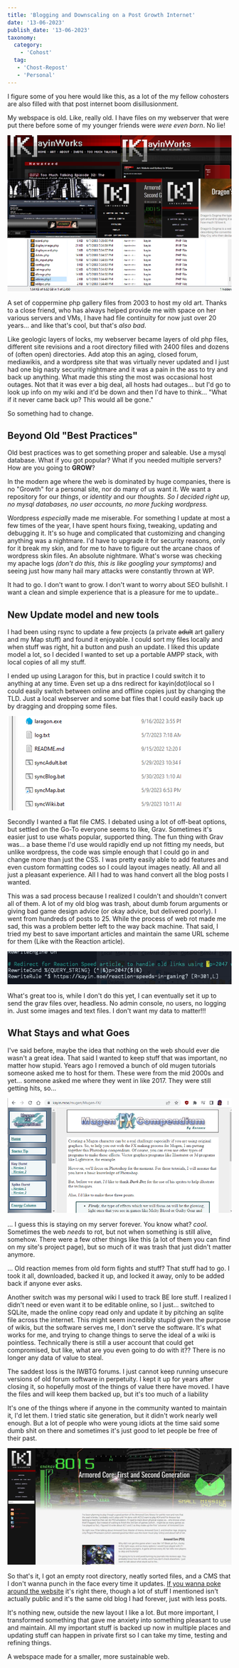 ```yaml
---
title: 'Blogging and Downscaling on a Post Growth Internet'
date: '13-06-2023'
publish_date: '13-06-2023'
taxonomy:
  category:
    - 'Cohost'
  tag:
   - 'Chost-Repost'
   - 'Personal'
---
```


I figure some of you here would like this, as a lot of the my fellow cohosters are also filled with that post internet boom disillusionment.

My webspace is old. Like, really old. I have files on my webserver that were put there before some of my younger friends were *were even born*. No lie!

![](header.png?lightbox)
![This can't be safe and secure.](files.png?lightbox)

A set of coppermine php gallery files from 2003 to host my old art. Thanks to a close friend, who has always helped provide me with space on her various servers and VMs, I have had file continuity for now just over 20 years... and like that's cool, but that's *also bad*.

Like geologic layers of locks, my webserver became layers of old php files, different site revisions and a root directory filled with 2400 files and dozens of (often open) directories. Add atop this an aging, closed forum, mediawikis, and a wordpress site that was virtually never updated and I just had one big nasty security nightmare and it was a pain in the ass to try and back up anything.  What made this sting the most was occasional host outages. Not that it was ever a big deal, all hosts had outages... but I'd go to look up info on my wiki and it'd be down and then I'd have to think... "What if it never came back up? This would all be gone."

So something had to change.

## Beyond Old "Best Practices"

Old best practices was to get something proper and saleable. Use a mysql database. What if you got popular? What if you needed multiple servers? How are you going to **GROW**?

In the modern age where the web is dominated by huge companies, there is no "Growth" for a personal site, nor do many of us want it. We want a repository for our *things*, or *identity* and our *thoughts. So I decided right up, no mysql databases, no user accounts, no more fucking wordpress.*

Wordpress *especiall*y made me miserable. For something I update at most a few times of the year, I have spent hours fixing, tweaking, updating and debugging it. It's so huge and complicated that customizing and changing anything was a nightmare. I'd have to upgrade it for security reasons, only for it break my skin, and for me to have to figure out the arcane chaos of wordpress skin files. An absolute nightmare. What's worse was checking my apache logs *(don't do this, this is like googling your symptoms)* and seeing just how many hail mary attacks were constantly thrown at WP.

It had to go. I don't want to grow. I don't want to worry about SEO bullshit. I want a clean and simple experience that is a pleasure for me to update..

## New Update model and new tools

I had been using rsync to update a few projects (a private ~~adult~~ art gallery and my Map stuff) and found it enjoyable. I could sort my files locally and when stuff was right, hit a button and push an update. I liked this update model a lot, so I decided I wanted to set up a portable AMPP stack, with local copies of all my stuff. 

I ended up using Laragon for this, but in practice I could switch it to anything at any time. Even set up a dns redirect for kayin(dot)local so I could easily switch between online and offline copies just by changing the TLD. Just a local webserver and some bat files that I could easily back up by dragging and dropping some files.

![This feels so civilized](laragon.png?lightbox)

Secondly I wanted a flat file CMS. I debated using a lot of off-beat options, but settled on the Go-To everyone seems to like, Grav. Sometimes it's easier just to use whats popular, supported thing. The fun thing with Grav was... a base theme I'd use would rapidly end up not fitting my needs, but unlike wordpress, the code was simple enough that I could go in and change more than just the CSS. I was pretty easily able to add features and even custom formatting codes so I could layout images neatly. All and all just a pleasant experience. All I had to was hand convert all the blog posts I wanted.

This was a sad process because I realized I couldn't and shouldn't convert all of them. A lot of my old blog was trash, about dumb forum arguments or giving bad game design advice (or okay advice, but delivered poorly). I went from hundreds of posts to 25. While the process of web rot made me sad, this was a problem better left to the way back machine. That said, I tried my best to save important articles and maintain the same URL scheme for them (Like with the Reaction article). 

![I barely understand how .htaccess works](redirects.webp?lightbox)

What's great too is, while I don't do this yet, I can eventually set it up to send the grav files over, headless. No admin console, no users, no logging in. Just some images and text files. I don't want my data to matter!!!

## What Stays and what Goes

I've said before, maybe the idea that nothing on the web should ever die wasn't a great idea. That said I wanted to keep stuff that was important, no matter how stupid. Years ago I removed a bunch of old mugen tutorials someone asked me to host for them. These were from the mid 2000s and yet... someone asked me where they went in like 2017. They were still getting hits, so... 

![Shoutouts to Dark Dez](mugen.png?lightbox)

... I guess this is staying on my server forever. You know what? *cool*. Sometimes the web *needs* to rot, but not when something is still alive, somehow. There were a few other things like this (a lot of them you can find on my site's project page), but so much of it was trash that just didn't matter anymore.

... Old reaction memes from old form fights and stuff? That stuff had to go. I took it all, downloaded, backed it up, and locked it away, only to be added back if anyone ever asks.

Another switch was my personal wiki I used to track BE lore stuff. I realized I didn't need or even want it to be editable online, so I just... switched to SQLite, made the online copy read only and update it by pitching an sqlite file across the internet. This might seem incredibly stupid given the purpose of wikis, but the software serves me, I don't serve the software. It's what works for me, and trying to change things to serve the ideal of a wiki is pointless. Technically there is still a user account that could get compromised, but like, what are you even going to do with it?? There is no longer any data of value to steal.

The saddest loss is the IWBTG forums. I just cannot keep running unsecure versions of old forum software in perpetuity. I kept it up for years after closing it, so hopefully most of the things of value there have moved. I have the files and will keep them backed up, but it's too much of a liability

It's one of the things where if anyone in the community wanted to maintain it, I'd let them. I tried static site generation, but it didn't work nearly well enough. But a lot of people who were young idiots at the time said some dumb shit on there and sometimes it's just good to let people be free of their past.

![I'm not above loving big dumb Hero headers](new.png?lightbox)

So that's it, I got an empty root directory, neatly sorted files, and a CMS that I don't wanna punch in the face every time it updates. [If you wanna poke around the website](https://kayin.moe/) it's right there, though a lot of stuff I mentioned isn't actually public and it's the same old blog I had forever, just with less posts.

It's nothing new, outside the new layout I like a lot. But more important, I transformed something that gave me anxiety into something pleasant to use and maintain. All my important stuff is backed up now in multiple places and updating stuff can happen in private first so I can take my time, testing and refining things. 

A webspace made for a smaller, more sustainable web.